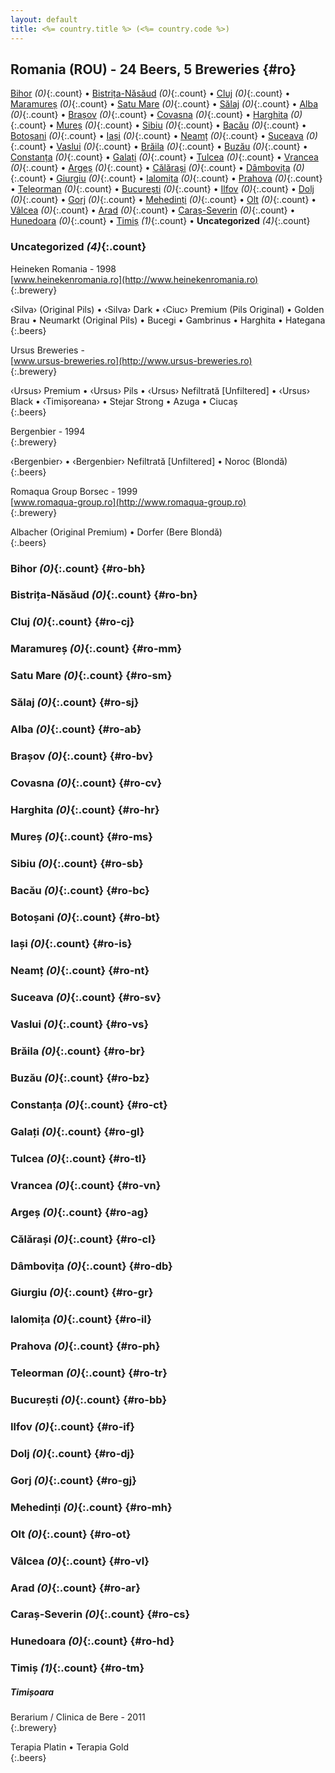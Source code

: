 ```yaml
---
layout: default
title: <%= country.title %> (<%= country.code %>)
---
```


## Romania (ROU) - 24 Beers, 5 Breweries {#ro}

[Bihor](#ro-bh) _(0)_{:.count} • [Bistrița-Năsăud](#ro-bn) _(0)_{:.count} • [Cluj](#ro-cj) _(0)_{:.count} • [Maramureș](#ro-mm) _(0)_{:.count} • [Satu Mare](#ro-sm) _(0)_{:.count} • [Sălaj](#ro-sj) _(0)_{:.count} • [Alba](#ro-ab) _(0)_{:.count} • [Brașov](#ro-bv) _(0)_{:.count} • [Covasna](#ro-cv) _(0)_{:.count} • [Harghita](#ro-hr) _(0)_{:.count} • [Mureș](#ro-ms) _(0)_{:.count} • [Sibiu](#ro-sb) _(0)_{:.count} • [Bacău](#ro-bc) _(0)_{:.count} • [Botoșani](#ro-bt) _(0)_{:.count} • [Iași](#ro-is) _(0)_{:.count} • [Neamț](#ro-nt) _(0)_{:.count} • [Suceava](#ro-sv) _(0)_{:.count} • [Vaslui](#ro-vs) _(0)_{:.count} • [Brăila](#ro-br) _(0)_{:.count} • [Buzău](#ro-bz) _(0)_{:.count} • [Constanța](#ro-ct) _(0)_{:.count} • [Galați](#ro-gl) _(0)_{:.count} • [Tulcea](#ro-tl) _(0)_{:.count} • [Vrancea](#ro-vn) _(0)_{:.count} • [Argeș](#ro-ag) _(0)_{:.count} • [Călărași](#ro-cl) _(0)_{:.count} • [Dâmbovița](#ro-db) _(0)_{:.count} • [Giurgiu](#ro-gr) _(0)_{:.count} • [Ialomița](#ro-il) _(0)_{:.count} • [Prahova](#ro-ph) _(0)_{:.count} • [Teleorman](#ro-tr) _(0)_{:.count} • [București](#ro-bb) _(0)_{:.count} • [Ilfov](#ro-if) _(0)_{:.count} • [Dolj](#ro-dj) _(0)_{:.count} • [Gorj](#ro-gj) _(0)_{:.count} • [Mehedinți](#ro-mh) _(0)_{:.count} • [Olt](#ro-ot) _(0)_{:.count} • [Vâlcea](#ro-vl) _(0)_{:.count} • [Arad](#ro-ar) _(0)_{:.count} • [Caraș-Severin](#ro-cs) _(0)_{:.count} • [Hunedoara](#ro-hd) _(0)_{:.count} • [Timiș](#ro-tm) _(1)_{:.count} • **Uncategorized** _(4)_{:.count}


### Uncategorized _(4)_{:.count}


Heineken Romania - 1998  <br>
[www.heinekenromania.ro](http://www.heinekenromania.ro)  <br>
{:.brewery}

‹Silva› (Original Pils)   • ‹Silva› Dark   • ‹Ciuc› Premium (Pils Original)   • Golden Brau   • Neumarkt (Original Pils)   • Bucegi   • Gambrinus   • Harghita   • Hategana  
{:.beers}

Ursus Breweries -   <br>
[www.ursus-breweries.ro](http://www.ursus-breweries.ro)  <br>
{:.brewery}

‹Ursus› Premium   • ‹Ursus› Pils   • ‹Ursus› Nefiltrată [Unfiltered]   • ‹Ursus› Black   • ‹Timișoreana›   • Stejar Strong   • Azuga   • Ciucaș  
{:.beers}

Bergenbier - 1994  <br>
{:.brewery}

‹Bergenbier›   • ‹Bergenbier› Nefiltrată [Unfiltered]   • Noroc (Blondă)  
{:.beers}

Romaqua Group Borsec - 1999  <br>
[www.romaqua-group.ro](http://www.romaqua-group.ro)  <br>
{:.brewery}

Albacher (Original Premium)   • Dorfer (Bere Blondǎ)  
{:.beers}



### Bihor _(0)_{:.count} {#ro-bh}






### Bistrița-Năsăud _(0)_{:.count} {#ro-bn}






### Cluj _(0)_{:.count} {#ro-cj}






### Maramureș _(0)_{:.count} {#ro-mm}






### Satu Mare _(0)_{:.count} {#ro-sm}






### Sălaj _(0)_{:.count} {#ro-sj}






### Alba _(0)_{:.count} {#ro-ab}






### Brașov _(0)_{:.count} {#ro-bv}






### Covasna _(0)_{:.count} {#ro-cv}






### Harghita _(0)_{:.count} {#ro-hr}






### Mureș _(0)_{:.count} {#ro-ms}






### Sibiu _(0)_{:.count} {#ro-sb}






### Bacău _(0)_{:.count} {#ro-bc}






### Botoșani _(0)_{:.count} {#ro-bt}






### Iași _(0)_{:.count} {#ro-is}






### Neamț _(0)_{:.count} {#ro-nt}






### Suceava _(0)_{:.count} {#ro-sv}






### Vaslui _(0)_{:.count} {#ro-vs}






### Brăila _(0)_{:.count} {#ro-br}






### Buzău _(0)_{:.count} {#ro-bz}






### Constanța _(0)_{:.count} {#ro-ct}






### Galați _(0)_{:.count} {#ro-gl}






### Tulcea _(0)_{:.count} {#ro-tl}






### Vrancea _(0)_{:.count} {#ro-vn}






### Argeș _(0)_{:.count} {#ro-ag}






### Călărași _(0)_{:.count} {#ro-cl}






### Dâmbovița _(0)_{:.count} {#ro-db}






### Giurgiu _(0)_{:.count} {#ro-gr}






### Ialomița _(0)_{:.count} {#ro-il}






### Prahova _(0)_{:.count} {#ro-ph}






### Teleorman _(0)_{:.count} {#ro-tr}






### București _(0)_{:.count} {#ro-bb}






### Ilfov _(0)_{:.count} {#ro-if}






### Dolj _(0)_{:.count} {#ro-dj}






### Gorj _(0)_{:.count} {#ro-gj}






### Mehedinți _(0)_{:.count} {#ro-mh}






### Olt _(0)_{:.count} {#ro-ot}






### Vâlcea _(0)_{:.count} {#ro-vl}






### Arad _(0)_{:.count} {#ro-ar}






### Caraș-Severin _(0)_{:.count} {#ro-cs}






### Hunedoara _(0)_{:.count} {#ro-hd}






### Timiș _(1)_{:.count} {#ro-tm}



##### Timișoara 


Berarium / Clinica de Bere - 2011  <br>
{:.brewery}

Terapia Platin   • Terapia Gold  
{:.beers}



 
